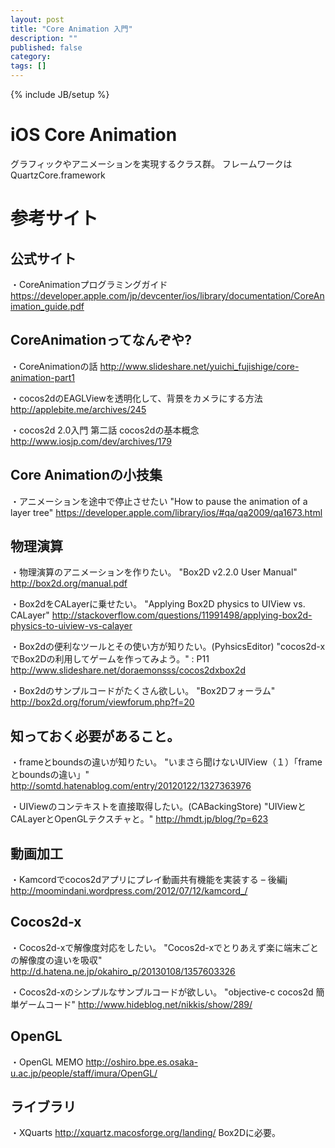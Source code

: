 ```yaml
---
layout: post
title: "Core Animation 入門"
description: ""
published: false
category: 
tags: []
---
```

{% include JB/setup %}

# iOS Core Animation

グラフィックやアニメーションを実現するクラス群。
フレームワークはQuartzCore.framework



# 参考サイト


## 公式サイト

・CoreAnimationプログラミングガイド
https://developer.apple.com/jp/devcenter/ios/library/documentation/CoreAnimation_guide.pdf

## CoreAnimationってなんぞや?

・CoreAnimationの話
http://www.slideshare.net/yuichi_fujishige/core-animation-part1

・cocos2dのEAGLViewを透明化して、背景をカメラにする方法
http://applebite.me/archives/245

・cocos2d 2.0入門 第二話 cocos2dの基本概念
http://www.iosjp.com/dev/archives/179


## Core Animationの小技集

・アニメーションを途中で停止させたい
"How to pause the animation of a layer tree"
https://developer.apple.com/library/ios/#qa/qa2009/qa1673.html

## 物理演算

・物理演算のアニメーションを作りたい。
"Box2D v2.2.0 User Manual"
http://box2d.org/manual.pdf

・Box2dをCALayerに乗せたい。
"Applying Box2D physics to UIView vs. CALayer"
http://stackoverflow.com/questions/11991498/applying-box2d-physics-to-uiview-vs-calayer

・Box2dの便利なツールとその使い方が知りたい。(PyhsicsEditor)
"cocos2d-xでBox2Dの利用してゲームを作ってみよう。" : P11
http://www.slideshare.net/doraemonsss/cocos2dxbox2d

・Box2dのサンプルコードがたくさん欲しい。
"Box2Dフォーラム"
http://box2d.org/forum/viewforum.php?f=20

## 知っておく必要があること。 

・frameとboundsの違いが知りたい。
"いまさら聞けないUIView（１）「frameとboundsの違い」"
http://somtd.hatenablog.com/entry/20120122/1327363976

・UIViewのコンテキストを直接取得したい。(CABackingStore)
"UIViewとCALayerとOpenGLテクスチャと。"
http://hmdt.jp/blog/?p=623

## 動画加工

・Kamcordでcocos2dアプリにプレイ動画共有機能を実装する – 後編j
http://moomindani.wordpress.com/2012/07/12/kamcord_/


## Cocos2d-x

・Cocos2d-xで解像度対応をしたい。
"Cocos2d-xでとりあえず楽に端末ごとの解像度の違いを吸収"
http://d.hatena.ne.jp/okahiro_p/20130108/1357603326

・Cocos2d-xのシンプルなサンプルコードが欲しい。
"objective-c cocos2d 簡単ゲームコード"
http://www.hideblog.net/nikkis/show/289/

## OpenGL 

・OpenGL MEMO
http://oshiro.bpe.es.osaka-u.ac.jp/people/staff/imura/OpenGL/

## ライブラリ

・XQuarts
http://xquartz.macosforge.org/landing/
Box2Dに必要。


